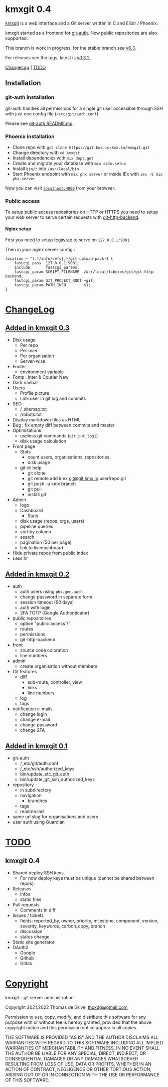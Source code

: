 # kmxgit 0.4

[kmxgit](https://git.kmx.io/kmx.io/kmxgit) is a web interface and a Git
server written in C and Elixir / Phoenix.

kmxgit started as a frontend for
[git-auth](https://git.kmx.io/kmx.io/git-auth).
Now public repositories are also supported.

This branch is work in progress, for the stable branch see
[v0.3](https://git.kmx.io/kmx.io/kmxgit/_tree/v0.3).

For releases see the tags, latest is
[v0.3.2](https://git.kmx.io/kmx.io/kmxgit/_tag/v0.3.2).

[ChangeLog](#ChangeLog) | [TODO](#todo)


## Installation

### git-auth installation

git-auth handles all permissions for a single git user accessible
through SSH with just one config file (`/etc/git/auth.conf`).

Please see [git-auth README.md](https://git.kmx.io/kmx.io/git-auth).


### Phoenix installation

 * Clone repo with `git clone https://git.kmx.io/kmx.io/kmxgit.git`
 * Change directory with `cd kmxgit`
 * Install dependencies with `mix deps.get`
 * Create and migrate your database with `mix ecto.setup`
 * Install `bin/*` into `/usr/local/bin`
 * Start Phoenix endpoint with `mix phx.server` or inside IEx with
   `iex -S mix phx.server`

Now you can visit [`localhost:4000`](http://localhost:4000) from your browser.


### Public access

To setup public access repositories on HTTP or HTTPS you need to setup
your web server to serve certain requests with
[git-http-backend](https://git-scm.com/docs/git-http-backend).


#### Nginx setup

First you need to setup
[fcgiwrap](https://www.nginx.com/resources/wiki/start/topics/examples/fcgiwrap/) to serve on `127.0.0.1:9001`.

Then in your nginx server config :
```
location ~ ^(.*/info/refs|.*/git-upload-pack)$ {
    fastcgi_pass  127.0.0.1:9001;
    include       fastcgi_params;
    fastcgi_param SCRIPT_FILENAME  /usr/local/libexec/git/git-http-backend;
    fastcgi_param GIT_PROJECT_ROOT ~git;
    fastcgi_param PATH_INFO        $1;        
}
```


<h1><a id="ChangeLog" href="#ChangeLog">ChangeLog</a></h1>

<h2><a id="v0.3" href="#v0.3">Added in kmxgit 0.3</a></h2>

 - Disk usage
   - Per repo
   - Per user
   - Per organisation
   - Server-wise
 - Footer
   - environment variable
 - Fonts : Inter & Courier New
 - Dark navbar
 - Users
   - Profile picture
   - Link user in git log and commits
 - SEO
   - /_sitemap.txt
   - /robots.txt
 - Display markdown files as HTML
 - Bug : fix empty diff between commits and master
 - Optimizations
   - useless git commands (`git_put_log1`)
   - disk usage calculation
 - Front page
   - Stats
     - count users, organisations, repositories
     - disk usage
   - git cli help
     - git clone
     - git remote add kmx git@git.kmx.io:user/repo.git
     - git push -u kmx branch
     - git pull
     - install git
 - Admin
   - logo
   - Dashboard
     - Stats
   - disk usage (repos, orgs, users)
   - pipeline queries
   - sort by column
   - search
   - pagination (50 per page)
   - link to livedashboard
 - Hide private repos from public index
 - Less hr


<h2><a id="v0.2" href="#v0.2">Added in kmxgit 0.2</a></h2>

 - auth
   - auth users using `phx.gen.auth`
   - change password in separate form
   - session timeout (60 days)
   - auth with login
   - 2FA TOTP (Google Authenticator)
 - public repositories
   - option "public access ?"
   - routes
   - permissions
   - git-http-backend
 - front
   - source code coloration
   - line numbers
 - admin
   - create organisation without members
 - Git features
   - diff
     - sub-route, controller, view
     - links
     - line numbers
   - log
   - tags
 - notification e-mails
   - change login
   - change e-mail
   - change password
   - change 2FA

<h2><a id="v0.1" href="#v0.1">Added in kmxgit 0.1</a></h2>

 - git-auth
   - /_etc/git/auth.conf
   - /_etc/ssh/authorized_keys
   - bin/update_etc_git_auth
   - bin/update_git_ssh_authorized_keys
 - repository
   - in subdirectory
   - navigation
     - branches
   - tags
   - readme.md
 - same url slug for organisations and users
 - user auth using Guardian


<h1><a id="todo" href="#todo">TODO</a></h1>

## kmxgit 0.4

 - Shared deploy SSH keys.
   - For now deploy keys must be unique (cannot be shared between repos).
 - Releases
   - infos
   - static files
 - Pull requests
   - Comments in diff
 - Issues / tickets
   - fields: reported_by, owner, priority, milestone, component, version, severity, keywords, carbon_copy, branch
   - discussion
   - status change
 - Static site generator
 - OAuth2
   - Google
   - Github
   - Gitlab


<h1><a href="#copyright" id="copyright">Copyright</a></h1>

kmxgit - git server administration

Copyright 2021,2022 Thomas de Grivel <thoxdg@gmail.com>

Permission to use, copy, modify, and distribute this software for any
purpose with or without fee is hereby granted, provided that the above
copyright notice and this permission notice appear in all copies.

THE SOFTWARE IS PROVIDED "AS IS" AND THE AUTHOR DISCLAIMS ALL WARRANTIES
WITH REGARD TO THIS SOFTWARE INCLUDING ALL IMPLIED WARRANTIES OF
MERCHANTABILITY AND FITNESS. IN NO EVENT SHALL THE AUTHOR BE LIABLE FOR
ANY SPECIAL, DIRECT, INDIRECT, OR CONSEQUENTIAL DAMAGES OR ANY DAMAGES
WHATSOEVER RESULTING FROM LOSS OF USE, DATA OR PROFITS, WHETHER IN AN
ACTION OF CONTRACT, NEGLIGENCE OR OTHER TORTIOUS ACTION, ARISING OUT OF
OR IN CONNECTION WITH THE USE OR PERFORMANCE OF THIS SOFTWARE.

